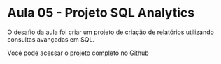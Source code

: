 # Aula 05 - Projeto SQL Analytics
O desafio da aula foi criar um projeto de criação de relatórios utilizando consultas avançadas em SQL.

Você pode acessar o projeto completo no [Github](https://github.com/hyrtx/northwind-traders-sql-project)